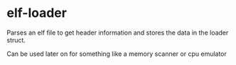 # elf-loader
Parses an elf file to get header information and stores the data in the loader struct.

Can be used later on for something like a memory scanner or cpu emulator
